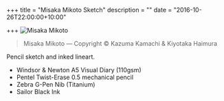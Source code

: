 +++
title = "Misaka Mikoto Sketch"
description = ""
date = "2016-10-26T22:00:00+10:00"

+++
![Misaka Mikoto](/images/20161026-misaka-mikoto.jpg)
<blockquote> Misaka Mikoto &mdash; Copyright &copy; Kazuma Kamachi &amp; Kiyotaka Haimura</blockquote>

Pencil sketch and inked lineart.

- Windsor & Newton A5 Visual Diary (110gsm)
- Pentel Twist-Erase 0.5 mechanical pencil
- Zebra G-Pen Nib (Titanium)
- Sailor Black Ink
